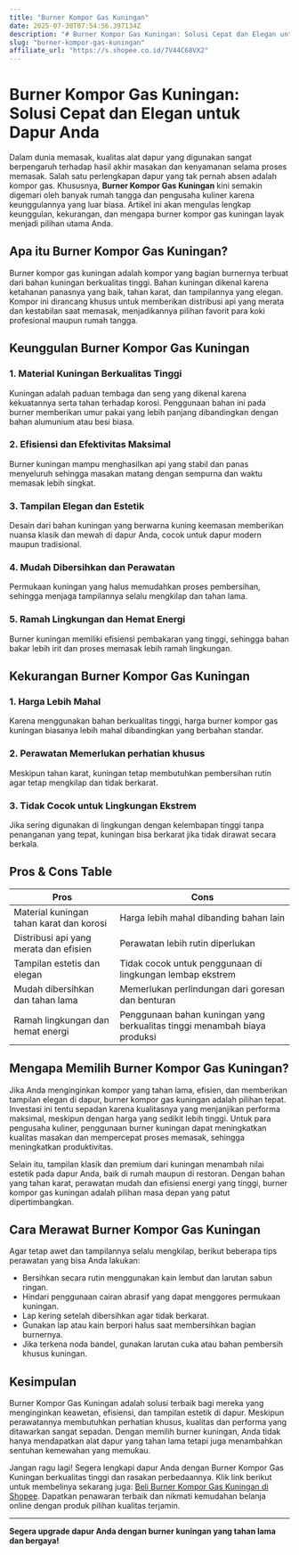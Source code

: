 ```yaml
---
title: "Burner Kompor Gas Kuningan"
date: 2025-07-30T07:54:56.397134Z
description: "# Burner Kompor Gas Kuningan: Solusi Cepat dan Elegan untuk Dapur Anda..."
slug: "burner-kompor-gas-kuningan"
affiliate_url: "https://s.shopee.co.id/7V44C68VX2"
---
```

# Burner Kompor Gas Kuningan: Solusi Cepat dan Elegan untuk Dapur Anda

Dalam dunia memasak, kualitas alat dapur yang digunakan sangat berpengaruh terhadap hasil akhir masakan dan kenyamanan selama proses memasak. Salah satu perlengkapan dapur yang tak pernah absen adalah kompor gas. Khususnya, **Burner Kompor Gas Kuningan** kini semakin digemari oleh banyak rumah tangga dan pengusaha kuliner karena keunggulannya yang luar biasa. Artikel ini akan mengulas lengkap keunggulan, kekurangan, dan mengapa burner kompor gas kuningan layak menjadi pilihan utama Anda.

## Apa itu Burner Kompor Gas Kuningan?

Burner kompor gas kuningan adalah kompor yang bagian burnernya terbuat dari bahan kuningan berkualitas tinggi. Bahan kuningan dikenal karena ketahanan panasnya yang baik, tahan karat, dan tampilannya yang elegan. Kompor ini dirancang khusus untuk memberikan distribusi api yang merata dan kestabilan saat memasak, menjadikannya pilihan favorit para koki profesional maupun rumah tangga.

## Keunggulan Burner Kompor Gas Kuningan

### 1. Material Kuningan Berkualitas Tinggi

Kuningan adalah paduan tembaga dan seng yang dikenal karena kekuatannya serta tahan terhadap korosi. Penggunaan bahan ini pada burner memberikan umur pakai yang lebih panjang dibandingkan dengan bahan alumunium atau besi biasa.

### 2. Efisiensi dan Efektivitas Maksimal

Burner kuningan mampu menghasilkan api yang stabil dan panas menyeluruh sehingga masakan matang dengan sempurna dan waktu memasak lebih singkat.

### 3. Tampilan Elegan dan Estetik

Desain dari bahan kuningan yang berwarna kuning keemasan memberikan nuansa klasik dan mewah di dapur Anda, cocok untuk dapur modern maupun tradisional.

### 4. Mudah Dibersihkan dan Perawatan

Permukaan kuningan yang halus memudahkan proses pembersihan, sehingga menjaga tampilannya selalu mengkilap dan tahan lama.

### 5. Ramah Lingkungan dan Hemat Energi

Burner kuningan memiliki efisiensi pembakaran yang tinggi, sehingga bahan bakar lebih irit dan proses memasak lebih ramah lingkungan.

## Kekurangan Burner Kompor Gas Kuningan

### 1. Harga Lebih Mahal

Karena menggunakan bahan berkualitas tinggi, harga burner kompor gas kuningan biasanya lebih mahal dibandingkan yang berbahan standar.

### 2. Perawatan Memerlukan perhatian khusus

Meskipun tahan karat, kuningan tetap membutuhkan pembersihan rutin agar tetap mengkilap dan tidak berkarat.

### 3. Tidak Cocok untuk Lingkungan Ekstrem

Jika sering digunakan di lingkungan dengan kelembapan tinggi tanpa penanganan yang tepat, kuningan bisa berkarat jika tidak dirawat secara berkala.

## Pros & Cons Table

| **Pros** | **Cons** |
| --- | --- |
| Material kuningan tahan karat dan korosi | Harga lebih mahal dibanding bahan lain |
| Distribusi api yang merata dan efisien | Perawatan lebih rutin diperlukan |
| Tampilan estetis dan elegan | Tidak cocok untuk penggunaan di lingkungan lembap ekstrem |
| Mudah dibersihkan dan tahan lama | Memerlukan perlindungan dari goresan dan benturan |
| Ramah lingkungan dan hemat energi | Penggunaan bahan kuningan yang berkualitas tinggi menambah biaya produksi |

## Mengapa Memilih Burner Kompor Gas Kuningan?

Jika Anda menginginkan kompor yang tahan lama, efisien, dan memberikan tampilan elegan di dapur, burner kompor gas kuningan adalah pilihan tepat. Investasi ini tentu sepadan karena kualitasnya yang menjanjikan performa maksimal, meskipun dengan harga yang sedikit lebih tinggi. Untuk para pengusaha kuliner, penggunaan burner kuningan dapat meningkatkan kualitas masakan dan mempercepat proses memasak, sehingga meningkatkan produktivitas.

Selain itu, tampilan klasik dan premium dari kuningan menambah nilai estetik pada dapur Anda, baik di rumah maupun di restoran. Dengan bahan yang tahan karat, perawatan mudah dan efisiensi energi yang tinggi, burner kompor gas kuningan adalah pilihan masa depan yang patut dipertimbangkan.

## Cara Merawat Burner Kompor Gas Kuningan

Agar tetap awet dan tampilannya selalu mengkilap, berikut beberapa tips perawatan yang bisa Anda lakukan:
- Bersihkan secara rutin menggunakan kain lembut dan larutan sabun ringan.
- Hindari penggunaan cairan abrasif yang dapat menggores permukaan kuningan.
- Lap kering setelah dibersihkan agar tidak berkarat.
- Gunakan lap atau kain berpori halus saat membersihkan bagian burnernya.
- Jika terkena noda bandel, gunakan larutan cuka atau bahan pembersih khusus kuningan.

## Kesimpulan

Burner Kompor Gas Kuningan adalah solusi terbaik bagi mereka yang menginginkan keawetan, efisiensi, dan tampilan estetik di dapur. Meskipun perawatannya membutuhkan perhatian khusus, kualitas dan performa yang ditawarkan sangat sepadan. Dengan memilih burner kuningan, Anda tidak hanya mendapatkan alat dapur yang tahan lama tetapi juga menambahkan sentuhan kemewahan yang memukau.

Jangan ragu lagi! Segera lengkapi dapur Anda dengan Burner Kompor Gas Kuningan berkualitas tinggi dan rasakan perbedaannya. Klik link berikut untuk membelinya sekarang juga: [Beli Burner Kompor Gas Kuningan di Shopee](https://s.shopee.co.id/7V44C68VX2). Dapatkan penawaran terbaik dan nikmati kemudahan belanja online dengan produk pilihan kualitas terjamin.

---

**Segera upgrade dapur Anda dengan burner kuningan yang tahan lama dan bergaya!**